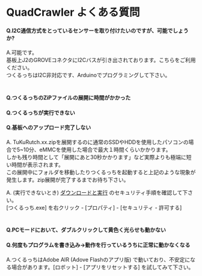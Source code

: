 # QuadCrawler よくある質問

#### Q.I2C通信方式をとっているセンサーを取り付けたいのですが、可能でしょうか?

A.可能です。  
基板上J2のGROVEコネクタにI2Cバスが引き出されております。こちらをご利用ください。  
つくるっちはI2C非対応です、Arduinoでプログラミングして下さい。  
　  

#### Q.つくるっちのZiPファイルの展開に時間がかかった  
#### Q.つくるっちが実行できない  
#### Q.基板へのアップロード完了しない  

A. TuKuRutch.xx.zipを展開するのに通常のSSDやHDDを使用したパソコンの場合で5~10分、eMMCを使用した場合で最大１時間くらいかかります。  
しかも残り時間として「展開にあと30秒かかります」など実際よりも極端に短い時間が表示されます。  
この展開中にフォルダを移動したりつくるっちを起動すると上記のような現象が発生します。zip展開が完了するまでお待ち下さい。

A. (実行できないとき) [ダウンロードと実行](http://sohta02.web.fc2.com/familyday_app.html#download_esp32) のセキュリティ手順を確認して下さい。  
[つくるっち.exe] を右クリック - [プロパティ] - [セキュリティ - 許可する]  
　  

#### Q.PCモードにおいて、ダブルクリックして黄色く光らせも動かない  
#### Q.何度もプログラムを書き込み→動作を行っているうちに正常に動かなくなる  

A.つくるっちはAdobe AIR (Adove Flashのアプリ版) で動いており、不安定になる場合があります。[ロボット] - [アプリをリセットする] を試してみて下さい。
